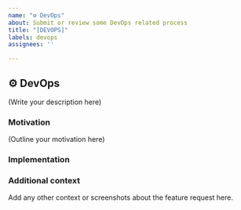 ```yaml
---
name: "⚙️ DevOps"
about: Submit or review some DevOps related process
title: "[DEVOPS]"
labels: devops
assignees: ''

---
```


## ⚙️ DevOps

<!--
    What is the DevOps process you would like to see in the project?
-->

(Write your description here)

### Motivation

<!--
    Why should this DevOps process be implemented in the project?
    Is this feature request related to a problem? If so, please describe.
    Please link to any relevant issues or other PRs!
-->

(Outline your motivation here)

### Implementation

<!--
    What needs to be built for the DevOps process to be available in the project?
    How should this feature be implemented?
-->

### Additional context
Add any other context or screenshots about the feature request here.
